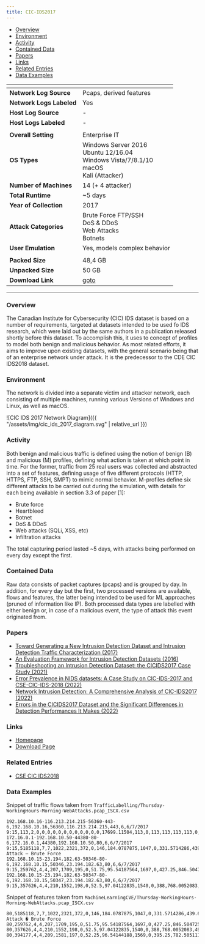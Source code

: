 ```yaml
---
title: CIC-IDS2017
---
```


- [Overview](#overview)
- [Environment](#environment)
- [Activity](#activity)
- [Contained Data](#contained-data)
- [Papers](#papers)
- [Links](#links)
- [Related Entries](#related-entries)
- [Data Examples](#data-examples)

| <!-- -->                 | <!-- -->                                                                                         |
|--------------------------|--------------------------------------------------------------------------------------------------|
| **Network Log Source**   | Pcaps, derived features                                                                          |
| **Network Logs Labeled** | Yes                                                                                              |
| **Host Log Source**      | -                                                                                                |
| **Host Logs Labeled**    | -                                                                                                |
|                          |                                                                                                  |
| **Overall Setting**      | Enterprise IT                                                                                    |
| **OS Types**             | Windows Server 2016<br/>Ubuntu 12/16.04<br/>Windows Vista/7/8.1/10<br/>macOS<br/>Kali (Attacker) |
| **Number of Machines**   | 14 (+ 4 attacker)                                                                                |
| **Total Runtime**        | ~5 days                                                                                          |
| **Year of Collection**   | 2017                                                                                             |
| **Attack Categories**    | Brute Force FTP/SSH<br/>DoS & DDoS<br/>Web Attacks<br/>Botnets                                   |
| **User Emulation**       | Yes, models complex behavior                                                                     |
|                          |                                                                                                  |
| **Packed Size**          | 48,4 GB                                                                                          |
| **Unpacked Size**        | 50 GB                                                                                            |
| **Download Link**        | [goto](http://205.174.165.80/CICDataset/CIC-IDS-2017/Dataset/)                                   |

***

### Overview

The Canadian Institute for Cybersecurity (CIC) IDS dataset is based on a number of requirements, targeted at datasets
intended to be used fo IDS research,
which were laid out by the same authors in a publication released shortly before this dataset.
To accomplish this, it uses to concept of profiles to model both benign and malicious behavior.
As most related efforts, it aims to improve upon existing datasets, with the general scenario being that of an
enterprise network under attack.
It is the predecessor to the CDE CIC IDS2018 dataset.

### Environment

The network is divided into a separate victim and attacker network, each consisting of multiple machines, running
various Versions of Windows and Linux, as well as macOS.

![CIC IDS 2017 Network Diagram]({{ "/assets/img/cic_ids_2017_diagram.svg" | relative_url }})

### Activity

Both benign and malicious traffic is defined using the notion of benign (B) and malicious (M) profiles, defining what
action is taken at which point in time.
For the former, traffic from 25 real users was collected and abstracted into a set of features, defining usage of five
different protocols (HTTP, HTTPS, FTP, SSH, SMPT) to mimic normal behavior.
M-profiles define six different attacks to be carried out during the simulation, with details for each being available
in section 3.3 of paper [1]:

- Brute force
- Heartbleed
- Botnet
- DoS & DDoS
- Web attacks (SQLi, XSS, etc)
- Infiltration attacks

The total capturing period lasted ~5 days, with attacks being performed on every day except the first.

### Contained Data

Raw data consists of packet captures (pcaps) and is grouped by day.
In addition, for every day but the first, two processed versions are available, flows and features, the latter being
intended to be used for ML approaches (pruned of information like IP).
Both processed data types are labelled with either benign or, in case of a malicious event, the type of attack this
event originated from.

### Papers

- [Toward Generating a New Intrusion Detection Dataset and Intrusion Detection Traffic Characterization (2017)](https://doi.org/10.5220/0006639801080116)
- [An Evaluation Framework for Intrusion Detection Datasets (2016)](https://doi.org/10.1109/ICISSEC.2016.7885840)
- [Troubleshooting an Intrusion Detection Dataset: the CICIDS2017 Case Study (2021)](https://doi.org/10.1109/SPW53761.2021.00009)
- [Error Prevalence in NIDS datasets: A Case Study on CIC-IDS-2017 and CSE-CIC-IDS-2018 (2022)](https://doi.org/10.1109/CNS56114.2022.9947235)
- [Network Intrusion Detection: A Comprehensive Analysis of CIC-IDS2017 (2022)](https://dx.doi.org/10.5220/0000157000003120)
- [Errors in the CICIDS2017 Dataset and the Significant Differences in Detection Performances It Makes (2022)](https://doi.org/10.1007/978-3-031-31108-6_2)

### Links

- [Homepage](https://www.unb.ca/cic/datasets/ids-2017.html)
- [Download Page](http://205.174.165.80/CICDataset/CIC-IDS-2017/Dataset/)

### Related Entries

- [CSE CIC IDS2018](cse_cic_ids2018.md)

### Data Examples

Snippet of traffic flows taken from `TrafficLabelling/Thursday-WorkingHours-Morning-WebAttacks.pcap_ISCX.csv`

```
192.168.10.16-116.213.214.215-56360-443-6,192.168.10.16,56360,116.213.214.215,443,6,6/7/2017 9:15,113,2,0,0,0,0,0,0,0,0,0,0,0,0,17699.11504,113,0,113,113,113,113,0,113,113,0,0,0,0,0,0,0,0,0,64,0,17699.11504,0,0,0,0,0,0,0,0,0,0,1,0,0,0,0,0,0,0,64,0,0,0,0,0,0,2,0,0,0,681,-1,0,32,0,0,0,0,0,0,0,0,BENIGN
172.16.0.1-192.168.10.50-44380-80-6,172.16.0.1,44380,192.168.10.50,80,6,6/7/2017 9:15,5185118,7,7,1022,2321,372,0,146,184.0787875,1047,0,331.5714286,439.6592837,644.7297824,2.700034985,398855.2308,1372180.71,4963956,4,221162,36860.33333,56141.02125,141434,4,5185004,864167.3333,2027593.314,5001548,879,0,0,0,0,232,232,1.350017492,1.350017492,0,1047,222.8666667,331.3239387,109775.5524,0,0,0,1,0,0,0,0,1,238.7857143,146,331.5714286,232,0,0,0,0,0,0,7,1022,7,2321,29200,252,3,32,0,0,0,0,0,0,0,0,Web Attack – Brute Force
192.168.10.15-23.194.182.63-50346-80-6,192.168.10.15,50346,23.194.182.63,80,6,6/7/2017 9:15,259762,4,4,207,1709,195,0,51.75,95.54187564,1697,0,427.25,846.5047253,7375.98263,30.79742226,37108.85714,77386.88179,210781,51,48981,16327,13973.63943,24489,192,235408,78469.33333,115202.6524,210832,810,0,0,0,0,92,92,15.39871113,15.39871113,0,1697,212.8888889,560.1431613,313760.3611,0,0,0,1,0,0,0,0,1,239.5,51.75,427.25,92,0,0,0,0,0,0,4,207,4,1709,8192,946,3,20,0,0,0,0,0,0,0,0,BENIGN
192.168.10.15-23.194.182.63-50347-80-6,192.168.10.15,50347,23.194.182.63,80,6,6/7/2017 9:15,357626,4,4,210,1552,198,0,52.5,97.04122835,1540,0,388,768.0052083,4926.934843,22.36973822,51089.42857,113924.299,308242,42,49384,16461.33333,14219.05483,25065,49,333461,111153.6667,171065.931,308284,1713,0,0,0,0,92,92,11.18486911,11.18486911,0,1540,195.7777778,508.1815074,258248.4444,0,0,0,1,0,0,0,0,1,220.25,52.5,388,92,0,0,0,0,0,0,4,210,4,1552,8192,946,3,20,0,0,0,0,0,0,0,0,BENIGN
```

Snippet of features taken from `MachineLearningCVE/Thursday-WorkingHours-Morning-WebAttacks.pcap_ISCX.csv`

```
80,5185118,7,7,1022,2321,372,0,146,184.0787875,1047,0,331.5714286,439.6592837,644.7297824,2.700034985,398855.2308,1372180.71,4963956,4,221162,36860.33333,56141.02125,141434,4,5185004,864167.3333,2027593.314,5001548,879,0,0,0,0,232,232,1.350017492,1.350017492,0,1047,222.8666667,331.3239387,109775.5524,0,0,0,1,0,0,0,0,1,238.7857143,146,331.5714286,232,0,0,0,0,0,0,7,1022,7,2321,29200,252,3,32,0,0,0,0,0,0,0,0,Web Attack � Brute Force
80,259762,4,4,207,1709,195,0,51.75,95.54187564,1697,0,427.25,846.5047253,7375.98263,30.79742226,37108.85714,77386.88179,210781,51,48981,16327,13973.63943,24489,192,235408,78469.33333,115202.6524,210832,810,0,0,0,0,92,92,15.39871113,15.39871113,0,1697,212.8888889,560.1431613,313760.3611,0,0,0,1,0,0,0,0,1,239.5,51.75,427.25,92,0,0,0,0,0,0,4,207,4,1709,8192,946,3,20,0,0,0,0,0,0,0,0,BENIGN
80,357626,4,4,210,1552,198,0,52.5,97.04122835,1540,0,388,768.0052083,4926.934843,22.36973822,51089.42857,113924.299,308242,42,49384,16461.33333,14219.05483,25065,49,333461,111153.6667,171065.931,308284,1713,0,0,0,0,92,92,11.18486911,11.18486911,0,1540,195.7777778,508.1815074,258248.4444,0,0,0,1,0,0,0,0,1,220.25,52.5,388,92,0,0,0,0,0,0,4,210,4,1552,8192,946,3,20,0,0,0,0,0,0,0,0,BENIGN
80,394177,4,4,209,1581,197,0,52.25,96.54144188,1569,0,395.25,782.5051118,4541.107168,20.29545103,56311,95460.54537,262095,100,132082,44027.33333,56213.14882,107403,192,369873,123291,123996.2342,262195,23767,0,0,0,0,92,92,10.14772551,10.14772551,0,1569,198.8888889,517.7720165,268087.8611,0,0,0,1,0,0,0,0,1,223.75,52.25,395.25,92,0,0,0,0,0,0,4,209,4,1581,8192,946,3,20,0,0,0,0,0,0,0,0,BENIGN
```